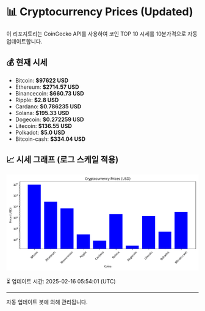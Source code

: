 
# 📊 Cryptocurrency Prices (Updated)

이 리포지토리는 CoinGecko API를 사용하여 코인 TOP 10 시세를 10분가격으로 자동 업데이트합니다.

## 💰 현재 시세
- Bitcoin: **$97622 USD**
- Ethereum: **$2714.57 USD**
- Binancecoin: **$660.73 USD**
- Ripple: **$2.8 USD**
- Cardano: **$0.786235 USD**
- Solana: **$195.33 USD**
- Dogecoin: **$0.272259 USD**
- Litecoin: **$136.55 USD**
- Polkadot: **$5.0 USD**
- Bitcoin-cash: **$334.04 USD**

## 📈 시세 그래프 (로그 스케일 적용)
![Crypto Prices](crypto_prices.png)

⏳ 업데이트 시간: 2025-02-16 05:54:01 (UTC)

---
자동 업데이트 봇에 의해 관리됩니다.
